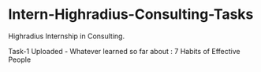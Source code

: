 # Intern-Highradius-Consulting-Tasks

Highradius Internship in Consulting.

Task-1 Uploaded - Whatever learned so far about : 7 Habits of Effective People 
